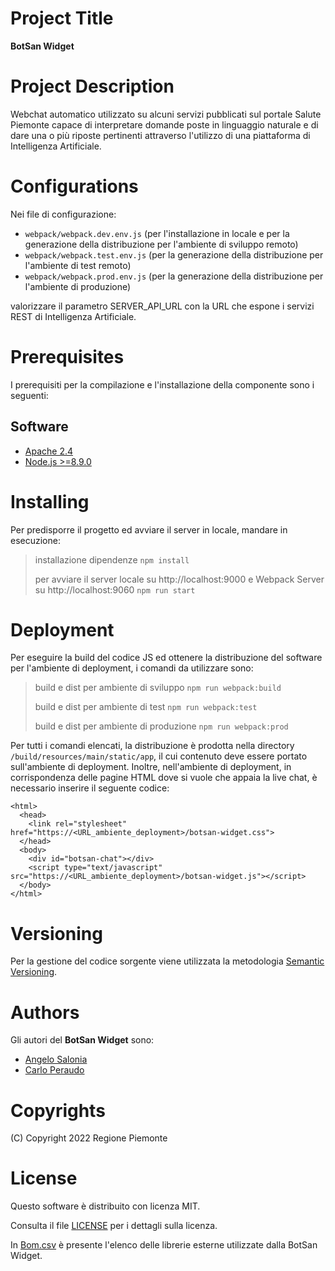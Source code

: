 # Project Title
**BotSan Widget**

# Project Description
Webchat automatico utilizzato su alcuni servizi pubblicati sul portale Salute Piemonte capace di interpretare domande poste in linguaggio naturale e di dare una o più riposte pertinenti attraverso l'utilizzo di una piattaforma di Intelligenza Artificiale.

# Configurations
Nei file di configurazione:

- `webpack/webpack.dev.env.js` (per l'installazione in locale e per la generazione della distribuzione per l'ambiente di sviluppo remoto)
- `webpack/webpack.test.env.js` (per la generazione della distribuzione per l'ambiente di test remoto)
- `webpack/webpack.prod.env.js` (per la generazione della distribuzione per l'ambiente di produzione)

valorizzare il parametro SERVER_API_URL con la URL che espone i servizi REST di Intelligenza Artificiale.

# Prerequisites
I prerequisiti per la compilazione e l'installazione della componente sono i seguenti:

## Software
- [Apache 2.4](https://www.apache.org)
- [Node.js >=8.9.0](https://nodejs.org)

# Installing
Per predisporre il progetto ed avviare il server in locale, mandare in esecuzione:

> installazione dipendenze
> ```npm install```
>
> per avviare il server locale su http://localhost:9000 e Webpack Server su http://localhost:9060 
>```npm run start```

# Deployment
Per eseguire la build del codice JS ed ottenere la distribuzione del software per l'ambiente di deployment, i comandi da utilizzare sono:
> build e dist per ambiente di sviluppo
> ```npm run webpack:build``` 
>
> build e dist per ambiente di test
> ```npm run webpack:test```
>
> build e dist per ambiente di produzione
> ```npm run webpack:prod```
>

Per tutti i comandi elencati, la distribuzione è prodotta nella directory `/build/resources/main/static/app`, il cui contenuto deve essere portato sull'ambiente di deployment.
Inoltre, nell'ambiente di deployment, in corrispondenza delle pagine HTML dove si vuole che appaia la live chat, è necessario inserire il seguente codice:

```
<html>
  <head>
    <link rel="stylesheet" href="https://<URL_ambiente_deployment>/botsan-widget.css">
  </head>
  <body>
    <div id="botsan-chat"></div>
    <script type="text/javascript" src="https://<URL_ambiente_deployment>/botsan-widget.js"></script>
  </body>
</html>
```

# Versioning
Per la gestione del codice sorgente viene utilizzata la metodologia [Semantic Versioning](https://semver.org/).

# Authors
Gli autori del **BotSan Widget** sono:

- [Angelo Salonia](mailto:angelo.salonia@consulenti.csi.it)
- [Carlo Peraudo](mailto:carlo.peraudo@csi.it)

# Copyrights
(C) Copyright 2022 Regione Piemonte

# License
Questo software è distribuito con licenza MIT.

Consulta il file [LICENSE](LICENSE) per i dettagli sulla licenza.

In [Bom.csv](Bom.csv) è presente l'elenco delle librerie esterne utilizzate dalla BotSan Widget.
